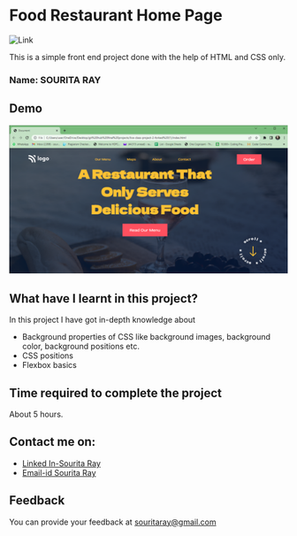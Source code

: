 
# Food Restaurant Home Page 

![Link](https://img.shields.io/badge/Technology%20Used%3A-HTML%2FCSS-cyan)

This is a simple front end project done with the help of HTML and CSS only.

### Name: SOURITA RAY

## Demo

![outputimg](output.png)


## What have I learnt in this project?

In this project I have got in-depth knowledge about 
- Background properties of CSS like background images, background color, background positions etc.
- CSS positions
- Flexbox basics

## Time required to complete the project

About 5 hours.



## Contact me on:

- [Linked In-Sourita Ray](www.linkedin.com/in/sourita-ray-89bab0212)
- [Email-id Sourita Ray](souritaray@gmail.com)

## Feedback

You can provide your feedback at souritaray@gmail.com